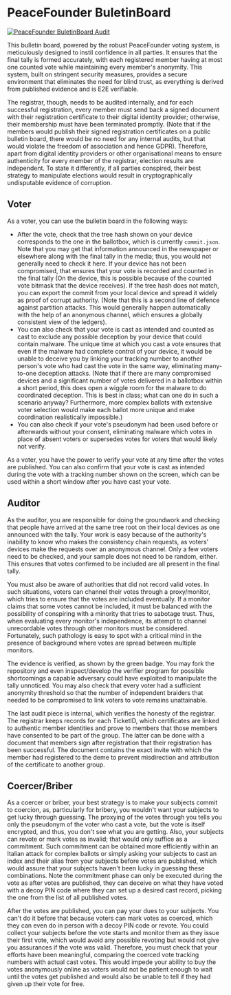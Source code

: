 # PeaceFounder BuletinBoard
[![PeaceFounder BuletinBoard Audit](https://github.com/PeaceFounder/PeaceFounderTest/actions/workflows/audit_workflow.yml/badge.svg)](https://github.com/PeaceFounder/PeaceFounderTest/actions/workflows/audit_workflow.yml)

This bulletin board, powered by the robust PeaceFounder voting system, is meticulously designed to instil confidence in all parties. It ensures that the final tally is formed accurately, with each registered member having at most one counted vote while maintaining every member's anonymity. This system, built on stringent security measures, provides a secure environment that eliminates the need for blind trust, as everything is derived from published evidence and is E2E verifiable.

The registrar, though, needs to be audited internally, and for each successful registration, every member must send back a signed document with their registration certificate to their digital identity provider; otherwise, their membership must have been terminated promptly. (Note that if the members would publish their signed registration certificates on a public bulletin board, there would be no need for any internal audits, but that would violate the freedom of association and hence GDPR). Therefore, apart from digital identity providers or other organisational means to ensure authenticity for every member of the registrar, election results are independent. To state it differently, if all parties conspired, their best strategy to manipulate elections would result in cryptographically undisputable evidence of corruption.

## Voter

As a voter, you can use the bulletin board in the following ways:

- After the vote, check that the tree hash shown on your device corresponds to the one in the ballotbox, which is currently `commit.json`. Note that you may get that information announced in the newspaper or elsewhere along with the final tally in the media; thus, you would not generally need to check it here. If your device has not been compromised, that ensures that your vote is recorded and counted in the final tally (On the device, this is possible because of the counted vote bitmask that the device receives). If the tree hash does not match, you can export the commit from your local device and spread it widely as proof of corrupt authority. (Note that this is a second line of defence against partition attacks. This would generally happen automatically with the help of an anonymous channel, which ensures a globally consistent view of the ledgers).
- You can also check that your vote is cast as intended and counted as cast to exclude any possible deception by your device that could contain malware. The unique time at which you cast a vote ensures that even if the malware had complete control of your device, it would be unable to deceive you by linking your tracking number to another person's vote who had cast the vote in the same way, eliminating many-to-one deception attacks. (Note that if there are many compromised devices and a significant number of votes delivered in a ballotbox within a short period, this does open a wiggle room for the malware to do coordinated deception. This is best in class; what can one do in such a scenario anyway? Furthermore, more complex ballots with extensive voter selection would make each ballot more unique and make coordination realistically impossible.)
- You can also check if your vote's pseudonym had been used before or afterwards without your consent, eliminating malware which votes in place of absent voters or supersedes votes for voters that would likely not verify.

As a voter, you have the power to verify your vote at any time after the votes are published. You can also confirm that your vote is cast as intended during the vote with a tracking number shown on the screen, which can be used within a short window after you have cast your vote. 

## Auditor

As the auditor, you are responsible for doing the groundwork and checking that people have arrived at the same tree root on their local devices as one announced with the tally. Your work is easy because of the authority's inability to know who makes the consistency chain requests, as voters' devices make the requests over an anonymous channel. Only a few voters need to be checked, and your sample does not need to be random, either. This ensures that votes confirmed to be included are all present in the final tally. 

You must also be aware of authorities that did not record valid votes. In such situations, voters can channel their votes through a proxy/monitor, which tries to ensure that the votes are included eventually. If a monitor claims that some votes cannot be included, it must be balanced with the possibility of conspiring with a minority that tries to sabotage trust. Thus, when evaluating every monitor's independence, its attempt to channel unrecordable votes through other monitors must be considered. Fortunately, such pathology is easy to spot with a critical mind in the presence of background where votes are spread between multiple monitors.

The evidence is verified, as shown by the green badge. You may fork the repository and even inspect/develop the verifier program for possible shortcomings a capable adversary could have exploited to manipulate the tally unnoticed. You may also check that every voter had a sufficient anonymity threshold so that the number of independent braiders that needed to be compromised to link voters to vote remains unattainable. 

The last audit piece is internal, which verifies the honesty of the registrar. The registrar keeps records for each TicketID, which certificates are linked to authentic member identities and prove to members that those members have consented to be part of the group. The latter can be done with a document that members sign after registration that their registration has been successful. The document contains the exact invite with which the member had registered to the deme to prevent misdirection and attribution of the certificate to another group. 

## Coercer/Briber

As a coercer or briber, your best strategy is to make your subjects commit to coercion, as, particularly for bribery, you wouldn't want your subjects to get lucky through guessing. The proxying of the votes through you tells you only the pseudonym of the voter who cast a vote, but the vote is itself encrypted, and thus, you don't see what you are getting. Also, your subjects can revote or mark votes as invalid; that would only suffice as a commitment. Such commitment can be obtained more efficiently within an Italian attack for complex ballots or simply asking your subjects to cast an index and their alias from your subjects before votes are published, which would assure that your subjects haven't been lucky in guessing these combinations. Note the commitment phase can only be executed during the vote as after votes are published, they can deceive on what they have voted with a decoy PIN code where they can set up a desired cast record, picking the one from the list of all published votes. 

After the votes are published, you can pay your dues to your subjects. You can't do it before that because voters can mark votes as coerced, which they can even do in person with a decoy PIN code or revote. You could collect your subjects before the vote starts and monitor them as they issue their first vote, which would avoid any possible revoting but would not give you assurances if the vote was valid. Therefore, you must check that your efforts have been meaningful, comparing the coerced vote tracking numbers with actual cast votes. This would impede your ability to buy the votes anonymously online as voters would not be patient enough to wait until the votes get published and would also be unable to tell if they had given up their vote for free. 
